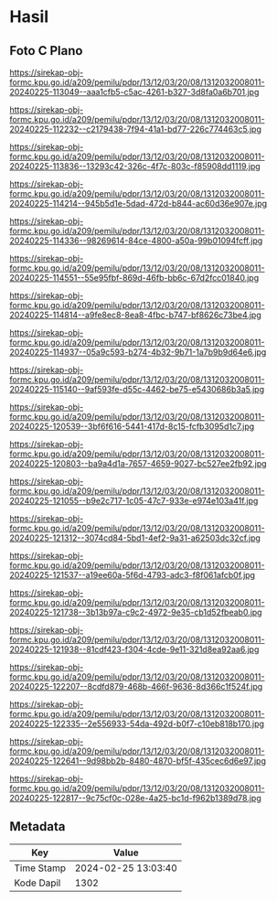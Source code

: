 # Hasil

## Foto C Plano

https://sirekap-obj-formc.kpu.go.id/a209/pemilu/pdpr/13/12/03/20/08/1312032008011-20240225-113049--aaa1cfb5-c5ac-4261-b327-3d8fa0a6b701.jpg

https://sirekap-obj-formc.kpu.go.id/a209/pemilu/pdpr/13/12/03/20/08/1312032008011-20240225-112232--c2179438-7f94-41a1-bd77-226c774463c5.jpg

https://sirekap-obj-formc.kpu.go.id/a209/pemilu/pdpr/13/12/03/20/08/1312032008011-20240225-113836--13293c42-326c-4f7c-803c-f85908dd1119.jpg

https://sirekap-obj-formc.kpu.go.id/a209/pemilu/pdpr/13/12/03/20/08/1312032008011-20240225-114214--945b5d1e-5dad-472d-b844-ac60d36e907e.jpg

https://sirekap-obj-formc.kpu.go.id/a209/pemilu/pdpr/13/12/03/20/08/1312032008011-20240225-114336--98269614-84ce-4800-a50a-99b01094fcff.jpg

https://sirekap-obj-formc.kpu.go.id/a209/pemilu/pdpr/13/12/03/20/08/1312032008011-20240225-114551--55e95fbf-869d-46fb-bb6c-67d2fcc01840.jpg

https://sirekap-obj-formc.kpu.go.id/a209/pemilu/pdpr/13/12/03/20/08/1312032008011-20240225-114814--a9fe8ec8-8ea8-4fbc-b747-bf8626c73be4.jpg

https://sirekap-obj-formc.kpu.go.id/a209/pemilu/pdpr/13/12/03/20/08/1312032008011-20240225-114937--05a9c593-b274-4b32-9b71-1a7b9b9d64e6.jpg

https://sirekap-obj-formc.kpu.go.id/a209/pemilu/pdpr/13/12/03/20/08/1312032008011-20240225-115140--9af593fe-d55c-4462-be75-e5430686b3a5.jpg

https://sirekap-obj-formc.kpu.go.id/a209/pemilu/pdpr/13/12/03/20/08/1312032008011-20240225-120539--3bf6f616-5441-417d-8c15-fcfb3095d1c7.jpg

https://sirekap-obj-formc.kpu.go.id/a209/pemilu/pdpr/13/12/03/20/08/1312032008011-20240225-120803--ba9a4d1a-7657-4659-9027-bc527ee2fb92.jpg

https://sirekap-obj-formc.kpu.go.id/a209/pemilu/pdpr/13/12/03/20/08/1312032008011-20240225-121055--b9e2c717-1c05-47c7-933e-e974e103a41f.jpg

https://sirekap-obj-formc.kpu.go.id/a209/pemilu/pdpr/13/12/03/20/08/1312032008011-20240225-121312--3074cd84-5bd1-4ef2-9a31-a62503dc32cf.jpg

https://sirekap-obj-formc.kpu.go.id/a209/pemilu/pdpr/13/12/03/20/08/1312032008011-20240225-121537--a19ee60a-5f6d-4793-adc3-f8f061afcb0f.jpg

https://sirekap-obj-formc.kpu.go.id/a209/pemilu/pdpr/13/12/03/20/08/1312032008011-20240225-121738--3b13b97a-c9c2-4972-9e35-cb1d52fbeab0.jpg

https://sirekap-obj-formc.kpu.go.id/a209/pemilu/pdpr/13/12/03/20/08/1312032008011-20240225-121938--81cdf423-f304-4cde-9e11-321d8ea92aa6.jpg

https://sirekap-obj-formc.kpu.go.id/a209/pemilu/pdpr/13/12/03/20/08/1312032008011-20240225-122207--8cdfd879-468b-466f-9636-8d366c1f524f.jpg

https://sirekap-obj-formc.kpu.go.id/a209/pemilu/pdpr/13/12/03/20/08/1312032008011-20240225-122335--2e556933-54da-492d-b0f7-c10eb818b170.jpg

https://sirekap-obj-formc.kpu.go.id/a209/pemilu/pdpr/13/12/03/20/08/1312032008011-20240225-122641--9d98bb2b-8480-4870-bf5f-435cec6d6e97.jpg

https://sirekap-obj-formc.kpu.go.id/a209/pemilu/pdpr/13/12/03/20/08/1312032008011-20240225-122817--9c75cf0c-028e-4a25-bc1d-f962b1389d78.jpg


## Metadata

| Key        | Value               |
| ---------- | ------------------- |
| Time Stamp | 2024-02-25 13:03:40 |
| Kode Dapil | 1302                |



